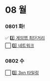 # 08 월

### 0801 화!
✅ [2️⃣ 게임맵 최단거리](게임맵최단거리.py) <br>
⬜ [3️⃣ 네트워크](네트워크.py) <br>


### 0802 수
⬜ [3️⃣ 3xn 타일링](3xn타일링.py) <br>

